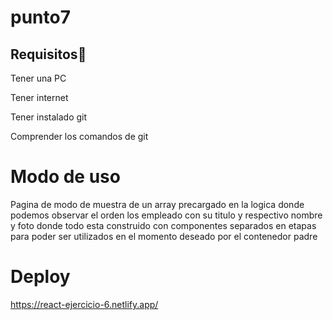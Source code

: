 # punto7
## Requisitos👀
Tener una PC

Tener internet

Tener instalado git

Comprender los comandos de git
# Modo de uso 
 Pagina de modo de muestra de un array precargado en la logica donde podemos observar el orden los empleado con su titulo y respectivo nombre y foto donde todo esta construido con componentes separados en etapas para poder ser utilizados en el momento deseado por el contenedor padre

# Deploy
https://react-ejercicio-6.netlify.app/

